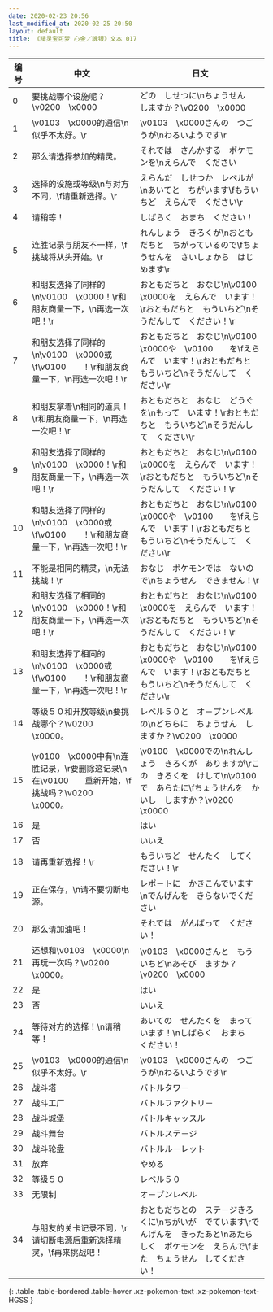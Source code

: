 ```yaml
---
date: 2020-02-23 20:56
last_modified_at: 2020-02-25 20:50
layout: default
title: 《精灵宝可梦 心金／魂银》文本 017
---
```

| 编号 | 中文 | 日文 |
| ---- | ---- | ---- |
| 0 | 要挑战哪个设施呢？\v0200　\x0000 | どの　しせつに\nちょうせん　しますか？\v0200　\x0000 |
| 1 | \v0103　\x0000的通信\n似乎不太好。\r | \v0103　\x0000さんの　つごうが\nわるいようです\r |
| 2 | 那么请选择参加的精灵。 | それでは　さんかする　ポケモンを\nえらんで　ください |
| 3 | 选择的设施或等级\n与对方不同，\f请重新选择。\r | えらんだ　しせつか　レベルが\nあいてと　ちがいます\fもういちど　えらんで　ください\r |
| 4 | 请稍等！ | しばらく　おまち　ください！ |
| 5 | 连胜记录与朋友不一样，\f挑战将从头开始。\r | れんしょう　きろくが\nおともだちと　ちがっているので\fちょうせんを　さいしょから　はじめます\r |
| 6 | 和朋友选择了同样的\n\v0100　\x0000！\r和朋友商量一下，\n再选一次吧！\r | おともだちと　おなじ\n\v0100　\x0000を　えらんで　います！\rおともだちと　もういちど\nそうだんして　ください！\r |
| 7 | 和朋友选择了同样的\n\v0100　\x0000或\f\v0100　　！\r和朋友商量一下，\n再选一次吧！\r | おともだちと　おなじ\n\v0100　\x0000や　\v0100　　を\fえらんで　います！\rおともだちと　もういちど\nそうだんして　ください\r |
| 8 | 和朋友拿着\n相同的道具！\r和朋友商量一下，\n再选一次吧！\r | おともだちと　おなじ　どうぐを\nもって　います！\rおともだちと　もういちど\nそうだんして　ください\r |
| 9 | 和朋友选择了同样的\n\v0100　\x0000！\r和朋友商量一下，\n再选一次吧！\r | おともだちと　おなじ\n\v0100　\x0000を　えらんで　います！\rおともだちと　もういちど\nそうだんして　ください！\r |
| 10 | 和朋友选择了同样的\n\v0100　\x0000或\f\v0100　　！\r和朋友商量一下，\n再选一次吧！\r | おともだちと　おなじ\n\v0100　\x0000や　\v0100　　を\fえらんで　います！\rおともだちと　もういちど\nそうだんして　ください\r |
| 11 | 不能是相同的精灵，\n无法挑战！\r | おなじ　ポケモンでは　ないので\nちょうせん　できません！\r |
| 12 | 和朋友选择了相同的\n\v0100　\x0000！\r和朋友商量一下，\n再选一次吧！\r | おともだちと　おなじ\n\v0100　\x0000を　えらんで　います！\rおともだちと　もういちど\nそうだんして　ください！\r |
| 13 | 和朋友选择了相同的\n\v0100　\x0000或\f\v0100　　！\r和朋友商量一下，\n再选一次吧！\r | おともだちと　おなじ\n\v0100　\x0000や　\v0100　　を\fえらんで　います！\rおともだちと　もういちど\nそうだんして　ください\r |
| 14 | 等级５０和开放等级\n要挑战哪个？\v0200　\x0000。 | レベル５０と　オ－プンレベルの\nどちらに　ちょうせん　しますか？\v0200　\x0000 |
| 15 | \v0100　\x0000中有\n连胜记录，\r要删除这记录\n在\v0100　　重新开始，\f挑战吗？\v0200　\x0000。 | \v0100　\x0000での\nれんしょう　きろくが　ありますが\rこの　きろくを　けして\n\v0100　　で　あらたに\fちょうせんを　かいし　しますか？\v0200　\x0000 |
| 16 | 是 | はい |
| 17 | 否 | いいえ |
| 18 | 请再重新选择！\r | もういちど　せんたく　してください！\r |
| 19 | 正在保存，\n请不要切断电源。 | レポ－トに　かきこんでいます\nでんげんを　きらないでください |
| 20 | 那么请加油吧！ | それでは　がんばって　ください！ |
| 21 | 还想和\v0103　\x0000\n再玩一次吗？\v0200　\x0000。 | \v0103　\x0000さんと　もういちど\nあそび　ますか？\v0200　\x0000 |
| 22 | 是 | はい |
| 23 | 否 | いいえ |
| 24 | 等待对方的选择！\n请稍等！ | あいての　せんたくを　まっています！\nしばらく　おまち　ください！ |
| 25 | \v0103　\x0000的通信\n似乎不太好。\r | \v0103　\x0000さんの　つごうが\nわるいようです\r |
| 26 | 战斗塔 | バトルタワ－ |
| 27 | 战斗工厂 | バトルファクトリ－ |
| 28 | 战斗城堡 | バトルキャッスル |
| 29 | 战斗舞台 | バトルステ－ジ |
| 30 | 战斗轮盘 | バトルル－レット |
| 31 | 放弃 | やめる |
| 32 | 等级５０ | レベル５０ |
| 33 | 无限制 | オ－プンレベル |
| 34 | 与朋友的关卡记录不同，\r请切断电源后重新选择精灵，\f再来挑战吧！ | おともだちとの　ステ－ジきろくに\nちがいが　でています\rでんげんを　きったあと\nあたらしく　ポケモンを　えらんで\fまた　ちょうせん　してください！ |
{: .table .table-bordered .table-hover .xz-pokemon-text .xz-pokemon-text-HGSS }